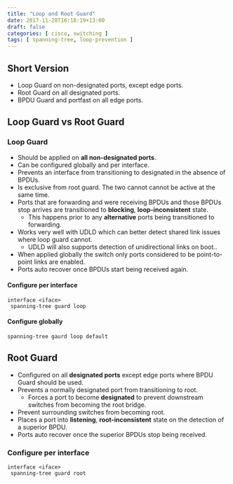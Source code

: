 ```yaml
---
title: "Loop and Root Guard"
date: 2017-11-28T16:18:19+13:00
draft: false
categories: [ cisco, switching ]
tags: [ spanning-tree, loop-prevention ]
---
```


## Short Version
* Loop Guard on non-designated ports, except edge ports.
* Root Guard on all designated ports.
* BPDU Guard and portfast on all edge ports.

## Loop Guard vs Root Guard

### Loop Guard
* Should be applied on **all non-designated ports**.
* Can be configured globally and per interface.
* Prevents an interface from transitioning to designated in the absence of BPDUs.
* Is exclusive from root guard.  The two cannot cannot be active at the same time.
* Ports that are forwarding and were receiving BPDUs and those BPDUs stop arrives are transitioned to **blocking**, **loop-inconsistent** state.
  * This happens prior to any **alternative** ports being transitioned to forwarding.
* Works very well with UDLD which can better detect shared link issues where loop guard cannot.
  * UDLD will also supports detection of unidirectional links on boot.. 
* When applied globally the switch only ports considered to be point-to-point links are enabled.
* Ports auto recover once BPDUs start being received again.

#### Configure per interface
```
interface <iface>
 spanning-tree guard loop
```

#### Configure globally
`spanning-tree gaurd loop default`


## Root Guard
* Configured on all **designated ports** except edge ports where BPDU Guard should be used.
* Prevents a normally designated port from transitioning to root.
  * Forces a port to become **designated** to prevent downstream switches from becoming the root bridge.
* Prevent surrounding switches from becoming root.
* Places a port into **listening**, **root-inconsistent** state on the detection of a superior BPDU.
* Ports auto recover once the superior BPDUs stop being received.

### Configure per interface
```
interface <iface>
 spanning-tree guard root
```
